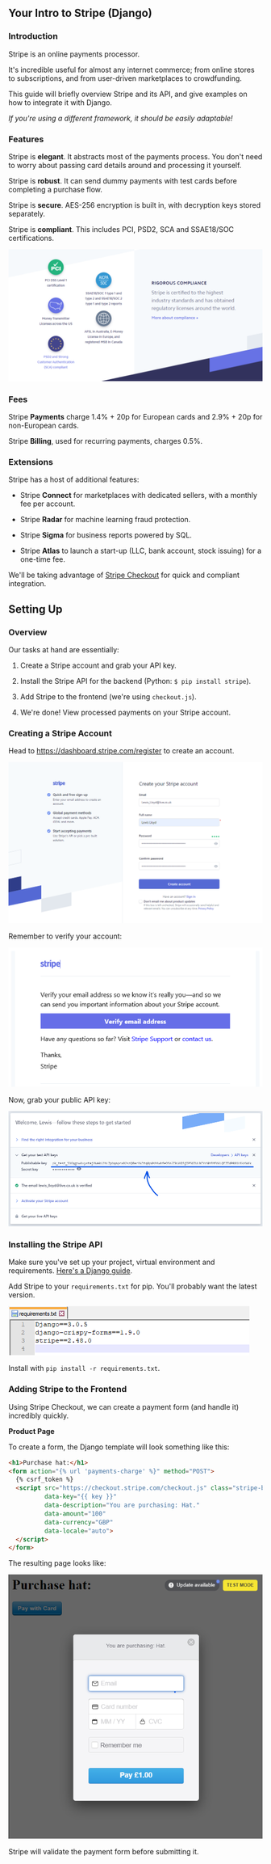 ## Your Intro to Stripe (Django)

### Introduction

Stripe is an online payments processor.

It's incredible useful for almost any internet commerce; from online stores to subscriptions, and from user-driven marketplaces to crowdfunding.

This guide will briefly overview Stripe and its API, and give examples on how to integrate it with Django.

*If you're using a different framework, it should be easily adaptable!*

### Features

Stripe is **elegant**. It abstracts most of the payments process. You don't need to worry about passing card details around and processing it yourself.

Stripe is **robust**. It can send dummy payments with test cards before completing a purchase flow.

Stripe is **secure**. AES-256 encryption is built in, with decryption keys stored separately.

Stripe is **compliant**. This includes PCI, PSD2, SCA and SSAE18/SOC certifications.

![Stripe Compliance Certifications](https://raw.githubusercontent.com/LloydTao/dev.to-posts/master/your-intro-to/stripe/000-Stripe-Compliant.png)

### Fees

Stripe **Payments** charge 1.4% + 20p for European cards and 2.9% + 20p for non-European cards.

Stripe **Billing**, used for recurring payments, charges 0.5%.

### Extensions

Stripe has a host of additional features:

- Stripe **Connect** for marketplaces with dedicated sellers, with a monthly fee per account.

- Stripe **Radar** for machine learning fraud protection.

- Stripe **Sigma** for business reports powered by SQL.

- Stripe **Atlas** to launch a start-up (LLC, bank account, stock issuing) for a one-time fee.

We'll be taking advantage of [Stripe Checkout](https://stripe.com/docs/payments/checkout) for quick and compliant integration.

## Setting Up

### Overview

Our tasks at hand are essentially:

1. Create a Stripe account and grab your API key.

2. Install the Stripe API for the backend (Python: `$ pip install stripe`).

3. Add Stripe to the frontend (we're using `checkout.js`).

4. We're done! View processed payments on your Stripe account.

### Creating a Stripe Account

Head to https://dashboard.stripe.com/register to create an account.

![Registering a Stripe Account](https://raw.githubusercontent.com/LloydTao/dev.to-posts/master/your-intro-to/stripe/001-Stripe-Account.png)

Remember to verify your account:

![Verifying a Stripe Account](https://raw.githubusercontent.com/LloydTao/dev.to-posts/master/your-intro-to/stripe/002-Stripe-Verify.png)

Now, grab your public API key:

![Getting a Stripe API Key](https://raw.githubusercontent.com/LloydTao/dev.to-posts/master/your-intro-to/stripe/003-Stripe-Key.png)

### Installing the Stripe API

Make sure you've set up your project, virtual environment and requirements. [Here's a Django guide](https://dev.to/tao/your-intro-to-django-2020-3a01).

Add Stripe to your `requirements.txt` for pip. You'll probably want the latest version.

![Adding Stripe to Requirements](https://raw.githubusercontent.com/LloydTao/dev.to-posts/master/your-intro-to/stripe/004-Django-Requirements.png)

Install with `pip install -r requirements.txt`.

### Adding Stripe to the Frontend

Using Stripe Checkout, we can create a payment form (and handle it) incredibly quickly.

**Product Page**

To create a form, the Django template will look something like this:

```html
<h1>Purchase hat:</h1>
<form action="{% url 'payments-charge' %}" method="POST">
  {% csrf_token %}
  <script src="https://checkout.stripe.com/checkout.js" class="stripe-button"
          data-key="{{ key }}"
          data-description="You are purchasing: Hat."
          data-amount="100"
          data-currency="GBP"
          data-locale="auto">
  </script>
</form>
```

The resulting page looks like:

![Example Stripe Form](https://raw.githubusercontent.com/LloydTao/dev.to-posts/master/your-intro-to/stripe/002-Stripe-Form.png)

Stripe will validate the payment form before submitting it.


